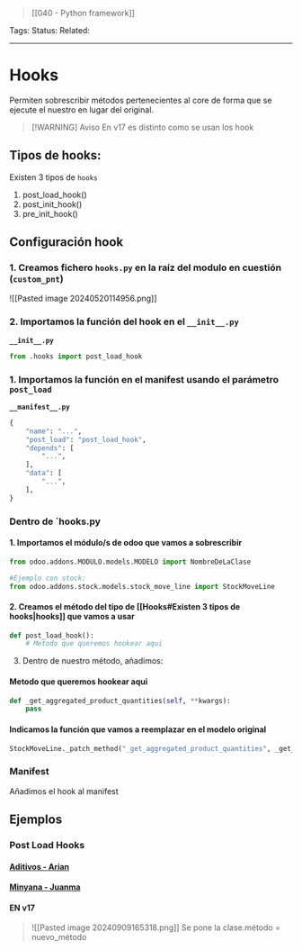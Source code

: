 > [[040 - Python framework]]

Tags: 
Status: 
Related: 

___

# Hooks

Permiten sobrescribir métodos pertenecientes al core de forma que se ejecute el nuestro en lugar del original.


> [!WARNING] Aviso
> En v17 es distinto como se usan los hook

## Tipos de hooks:

Existen 3 tipos de `hooks`
1. post_load_hook()
2. post_init_hook()
3.  pre_init_hook()

## Configuración hook

### 1. Creamos fichero `hooks.py` en la **raíz** del modulo en cuestión (`custom_pnt`)
![[Pasted image 20240520114956.png]]
### 2. Importamos la función del hook en el `__init__.py`

**`__init__.py`**
```python
from .hooks import post_load_hook
```

### 1. Importamos la función en el manifest usando el parámetro `post_load`

**`__manifest__.py`**
```python
{
    "name": "...",
    "post_load": "post_load_hook",
    "depends": [
        "...",
    ],
    "data": [
        "...",
    ],
}
```

### Dentro de `hooks.py

#### 1. Importamos el módulo/s de odoo que vamos a sobrescribir
````python
from odoo.addons.MODULO.models.MODELO import NombreDeLaClase

#Ejemplo con stock:
from odoo.addons.stock.models.stock_move_line import StockMoveLine
````

#### 2. Creamos el método del tipo de [[Hooks#Existen 3 tipos de hooks|hooks]] que vamos a usar
````python
def post_load_hook():  
    # Metodo que queremos hookear aqui
````

3. Dentro de nuestro método, añadimos:

#### **Metodo que queremos hookear aqui**
```python
def _get_aggregated_product_quantities(self, **kwargs):
	pass
```

#### **Indicamos la función que vamos a reemplazar en el modelo original**
````python
StockMoveLine._patch_method("_get_aggregated_product_quantities", _get_aggregated_product_quantities)
````



### Manifest
Añadimos el hook al manifest

## Ejemplos

### Post Load Hooks

#### [Aditivos - Arian](https://github.com/puntsistemes/aditivos_odoo/pull/23/files#diff-c8299e4fab78b67992dc0abdcbb93292d43b3616dcc02aa58ddcca49b46f688e)
#### [Minyana - Juanma](https://github.com/puntsistemes/cafes-minyana_odoo/blob/14.0/custom_pnt/hooks.py)

#### EN v17
> ![[Pasted image 20240909165318.png]]
> Se pone la clase.método = nuevo_método